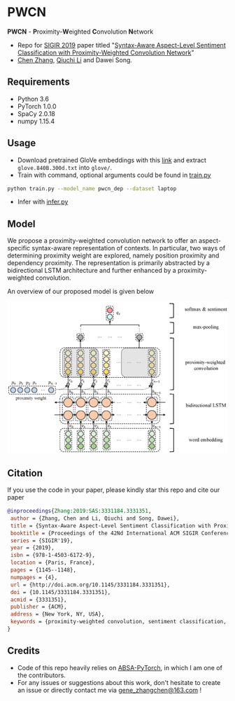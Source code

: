 # PWCN

**PWCN** - **P**roximity-**W**eighted **C**onvolution **N**etwork
* Repo for [SIGIR 2019](https://sigir.org/sigir2019/
) paper titled "[Syntax-Aware Aspect-Level Sentiment Classification with Proximity-Weighted Convolution Network](https://arxiv.org/abs/1909.10171)" 
* [Chen Zhang](https://genezc.github.io), [Qiuchi Li](https://qiuchili.github.io) and Dawei Song.

## Requirements

* Python 3.6
* PyTorch 1.0.0
* SpaCy 2.0.18
* numpy 1.15.4

## Usage

* Download pretrained GloVe embeddings with this [link](http://nlp.stanford.edu/data/wordvecs/glove.840B.300d.zip) and extract `glove.840B.300d.txt` into `glove/`.
* Train with command, optional arguments could be found in [train.py](/train.py)
```bash
python train.py --model_name pwcn_dep --dataset laptop
```
* Infer with [infer.py](/infer.py)

## Model

We propose a proximity-weighted convolution network to offer an aspect-specific syntax-aware representation of contexts. In particular, two ways of determining proximity weight are explored, namely position proximity and dependency proximity. The representation is primarily abstracted by a bidirectional LSTM architecture and further enhanced by a proximity-weighted convolution.

An overview of our proposed model is given below

![model](/assets/sigir2019pwcn-fig1.png)

## Citation

If you use the code in your paper, please kindly star this repo and cite our paper

```bibtex
@inproceedings{Zhang:2019:SAS:3331184.3331351,
 author = {Zhang, Chen and Li, Qiuchi and Song, Dawei},
 title = {Syntax-Aware Aspect-Level Sentiment Classification with Proximity-Weighted Convolution Network},
 booktitle = {Proceedings of the 42Nd International ACM SIGIR Conference on Research and Development in Information Retrieval},
 series = {SIGIR'19},
 year = {2019},
 isbn = {978-1-4503-6172-9},
 location = {Paris, France},
 pages = {1145--1148},
 numpages = {4},
 url = {http://doi.acm.org/10.1145/3331184.3331351},
 doi = {10.1145/3331184.3331351},
 acmid = {3331351},
 publisher = {ACM},
 address = {New York, NY, USA},
 keywords = {proximity-weighted convolution, sentiment classification, syntax-awareness},
}
```

## Credits

* Code of this repo heavily relies on [ABSA-PyTorch](https://github.com/songyouwei/ABSA-PyTorch), in which I am one of the contributors.
* For any issues or suggestions about this work, don't hesitate to create an issue or directly contact me via [gene_zhangchen@163.com](mailto:gene_zhangchen@163.com) !